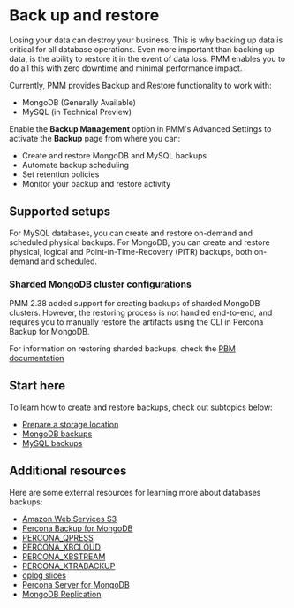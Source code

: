 # Back up and restore

Losing your data can destroy your business. This is why backing up data is critical for all database operations.
Even more important than backing up data, is the ability to restore it in the event of data loss.
PMM enables you to do all this with zero downtime and minimal performance impact.

Currently, PMM provides Backup and Restore functionality to work with:

- MongoDB (Generally Available)
- MySQL (in Technical Preview)

Enable the **Backup Management** option in PMM's Advanced Settings to activate the **Backup** page from where you can:

- Create and restore MongoDB and MySQL backups
- Automate backup scheduling
- Set retention policies
- Monitor your backup and restore activity

## Supported setups

For MySQL databases, you can create and restore on-demand and scheduled physical backups. 
For MongoDB, you can create and restore physical, logical and Point-in-Time-Recovery (PITR) backups, both on-demand and scheduled.

### Sharded MongoDB cluster configurations
PMM 2.38 added support for creating backups of sharded MongoDB clusters. However, the restoring process is not handled end-to-end, and requires you to manually restore the artifacts using the CLI in Percona Backup for MongoDB.

For information on restoring sharded backups, check the [PBM documentation](https://docs.percona.com/percona-backup-mongodb/usage/restore.html)
  

## Start here
To learn how to create and restore backups, check out subtopics below:

- [Prepare a storage location](prepare_storage_location.md)
- [MongoDB  backups](../../get-started/backup/backup_mongo.md)
- [MySQL backups](backup_mysql.md) 


## Additional resources
Here are some external resources for learning more about databases backups:

- [Amazon Web Services S3](https://aws.amazon.com/s3/)
- [Percona Backup for MongoDB](https://www.percona.com/doc/percona-backup-mongodb/installation.html)
- [PERCONA_QPRESS](https://docs.percona.com/percona-xtrabackup/2.4/backup_scenarios/compressed_backup.html)
- [PERCONA_XBCLOUD](https://www.percona.com/doc/percona-xtrabackup/2.3/xbcloud/xbcloud.html)
- [PERCONA_XBSTREAM](https://www.percona.com/doc/percona-xtrabackup/2.3/xbstream/xbstream.html)
- [PERCONA_XTRABACKUP](https://www.percona.com/software/mysql-database/percona-xtrabackup)
- [oplog slices](https://www.percona.com/doc/percona-backup-mongodb/glossary.html#term-oplog-slice)
- [Percona Server for MongoDB](https://www.percona.com/software/mongo-database/percona-server-for-mongodb)
- [MongoDB Replication](https://docs.mongodb.com/manual/replication/)
